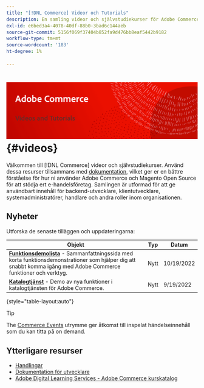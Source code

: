 ```yaml
---
title: "[!DNL Commerce] Videor och Tutorials"
description: En samling videor och självstudiekurser för Adobe Commerce och Magento Open Source
exl-id: e6bed3a4-4078-40df-88b0-3bad6c144aeb
source-git-commit: 5156f069f37404b852fa9d476bb8eaf5442b9182
workflow-type: tm+mt
source-wordcount: '183'
ht-degree: 1%

---
```


# <!-- use banner as heading -->![Videofilmer och självstudiekurser om handel](../assets/banner-videos-home.png) {#videos}

Välkommen till [!DNL Commerce] videor och självstudiekurser. Använd dessa resurser tillsammans med [dokumentation](https://experienceleague.adobe.com/docs/commerce.html), vilket ger er en bättre förståelse för hur ni använder Adobe Commerce och Magento Open Source för att stödja ert e-handelsföretag. Samlingen är utformad för att ge användbart innehåll för backend-utvecklare, klientutvecklare, systemadministratörer, handlare och andra roller inom organisationen.

<div id="whats-new-section">

## Nyheter

Utforska de senaste tilläggen och uppdateringarna:

| Objekt | Typ | Datum |
| ---- | ---- | ---- |
| **[Funktionsdemolista](feature-demos.md)** - Sammanfattningssida med korta funktionsdemonstrationer som hjälper dig att snabbt komma igång med Adobe Commerce funktioner och verktyg. | Nytt | 10/19/2022 |
| **[Katalogtjänst](./merchant/catalog-service.md)** - Demo av nya funktioner i katalogtjänsten för Adobe Commerce. | Nytt | 9/19/2022 |

{style=&quot;table-layout:auto&quot;}

</div>

<div id="recs-overview-body-1"></div>
<div id="recs-overview-body-2"></div>
<div id="recs-overview-body-3"></div>
<div id="recs-overview-body-4"></div>
<div id="recs-overview-body-5"></div>
<div id="recs-overview-body-6"></div>

>[!TIP]
>
>The [Commerce Events](https://experienceleague.adobe.com/docs/commerce-events/events/overview.html) utrymme ger åtkomst till inspelat händelseinnehåll som du kan titta på on demand.

## Ytterligare resurser

- [Handlingar](https://experienceleague.adobe.com/docs/commerce-admin/user-guides/home.html)
- [Dokumentation för utvecklare](https://devdocs.magento.com/)
- [Adobe Digital Learning Services - Adobe Commerce kurskatalog](https://learning.adobe.com/catalog.html?solution=Adobe%20Commerce)
